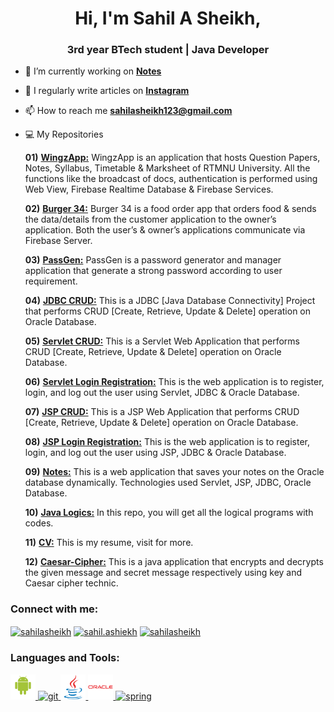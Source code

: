 <h1 align="center">Hi, I'm Sahil A Sheikh,</h1>
<h3 align="center">3rd year BTech student | Java Developer</h3>

- 🔭 I’m currently working on [**Notes**](https://github.com/sahilasheikh/Notes)

- 📝 I regularly write articles on [**Instagram**](https://instagram.com/sahil.asheikh)

- 📫 How to reach me **sahilasheikh123@gmail.com**

- 💻 My Repositories

  **01)** [**WingzApp:**](https://github.com/sahilasheikh/WingzApp) WingzApp is an application that hosts Question Papers, Notes, Syllabus, Timetable & Marksheet of RTMNU University. All the functions like the broadcast of docs, authentication is performed using Web View, Firebase Realtime Database & Firebase Services.
  
  **02)** [**Burger 34:**](https://github.com/sahilasheikh/Burger-34) Burger 34 is a food order app that orders food & sends the data/details from the customer application to the owner’s application. Both the user’s & owner’s applications communicate via Firebase Server.
  
  **03)** [**PassGen:**](https://github.com/sahilasheikh/Pass-Gen) PassGen is a password generator and manager application that generate a strong password according to user requirement.
   
  **04)** [**JDBC CRUD:**](https://github.com/sahilasheikh/JDBC-CRUD) This is a JDBC [Java Database Connectivity] Project that performs CRUD [Create, Retrieve, Update & Delete] operation on Oracle Database.
  
  **05)** [**Servlet CRUD:**](https://github.com/sahilasheikh/Servlet-CRUD) This is a Servlet Web Application that performs CRUD [Create, Retrieve, Update & Delete] operation on Oracle Database.
  
  **06)** [**Servlet Login Registration:**](https://github.com/sahilasheikh/Servlet-Login-Registration) This is the web application is to register, login, and log out the user using Servlet, JDBC & Oracle Database.
  
  **07)** [**JSP CRUD:**](https://github.com/sahilasheikh/JSP-CRUD) This is a JSP Web Application that performs CRUD [Create, Retrieve, Update & Delete] operation on Oracle Database.
  
  **08)** [**JSP Login Registration:**](https://github.com/sahilasheikh/JSP-Login-Registration) This is the web application is to register, login, and log out the user using JSP, JDBC & Oracle Database.
  
  **09)** [**Notes:**](https://github.com/sahilasheikh/Notes) This is a web application that saves your notes on the Oracle database dynamically. Technologies used Servlet, JSP, JDBC, Oracle Database.
  
  **10)** [**Java Logics:**](https://github.com/sahilasheikh/Java-Logics) In this repo, you will get all the logical programs with codes.
  
  **11)** [**CV:**](https://github.com/sahilasheikh/CV) This is my resume, visit for more.
  
  **12)** [**Caesar-Cipher:**](https://github.com/sahilasheikh/Caesar-Cipher) This is a java application that encrypts and decrypts the given message and secret message respectively using key and Caesar cipher technic.

<h3 align="left">Connect with me:</h3>
<p align="left">

<a href="https://linkedin.com/in/sahilasheikh" target="blank"><img align="center" src="https://cdn.jsdelivr.net/npm/simple-icons@3.0.1/icons/linkedin.svg" alt="sahilasheikh" height="30" width="40" /></a>
<a href="https://instagram.com/sahil.ashiekh" target="blank"><img align="center" src="https://cdn.jsdelivr.net/npm/simple-icons@3.0.1/icons/instagram.svg" alt="sahil.ashiekh" height="30" width="40" /></a>
<a href="https://www.hackerrank.com/sahilasheikh" target="blank"><img align="center" src="https://cdn.jsdelivr.net/npm/simple-icons@3.0.1/icons/hackerrank.svg" alt="sahilasheikh" height="30" width="40" /></a>
</p>

<h3 align="left">Languages and Tools:</h3>
<p align="left"> <a href="https://developer.android.com" target="_blank"> <img src="https://raw.githubusercontent.com/devicons/devicon/master/icons/android/android-original-wordmark.svg" alt="android" width="40" height="40"/> </a> <a href="https://git-scm.com/" target="_blank"> <img src="https://www.vectorlogo.zone/logos/git-scm/git-scm-icon.svg" alt="git" width="40" height="40"/> </a> <a href="https://www.java.com" target="_blank"> <img src="https://raw.githubusercontent.com/devicons/devicon/master/icons/java/java-original.svg" alt="java" width="40" height="40"/> </a> <a href="https://www.oracle.com/" target="_blank"> <img src="https://raw.githubusercontent.com/devicons/devicon/master/icons/oracle/oracle-original.svg" alt="oracle" width="40" height="40"/> </a> <a href="https://spring.io/" target="_blank"> <img src="https://www.vectorlogo.zone/logos/springio/springio-icon.svg" alt="spring" width="40" height="40"/> </a> </p>
